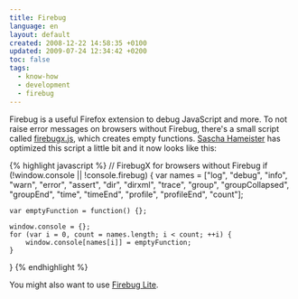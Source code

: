 ```yaml
---
title: Firebug
language: en
layout: default
created: 2008-12-22 14:58:35 +0100
updated: 2009-07-24 12:34:42 +0200
toc: false
tags:
  - know-how
  - development
  - firebug
---
```

Firebug is a useful Firefox extension to debug JavaScript and more. To not raise error messages on browsers without
Firebug, there's a small script called [firebugx.js](http://getfirebug.com/firebug/firebugx.js), which creates empty
functions. [Sascha Hameister](http://javascript.io/index.php?/archives/42-Kleiner-Performance-Patch-fuer-firebugx.js.html)
has optimized this script a little bit and it now looks like this:

{% highlight javascript %}
// FirebugX for browsers without Firebug
if (!window.console || !console.firebug) {
    var names = ["log", "debug", "info", "warn", "error", "assert", "dir", "dirxml", "trace",
                 "group", "groupCollapsed", "groupEnd", "time", "timeEnd", "profile", "profileEnd", "count"];

    var emptyFunction = function() {};

    window.console = {};
    for (var i = 0, count = names.length; i < count; ++i) {
        window.console[names[i]] = emptyFunction;
    }
}
{% endhighlight %}

You might also want to use [Firebug Lite](http://getfirebug.com/lite.html).
